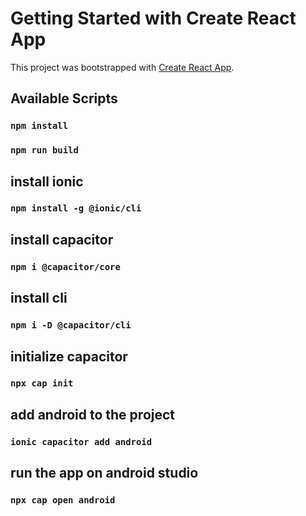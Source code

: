 # Getting Started with Create React App

This project was bootstrapped with [Create React App](https://github.com/facebook/create-react-app).

## Available Scripts
### `npm install`

### `npm run build`

## install ionic
### `npm install -g @ionic/cli`


## install capacitor
### `npm i @capacitor/core`

## install cli
### `npm i -D @capacitor/cli`

## initialize capacitor
### `npx cap init`

## add android to the project
### `ionic capacitor add android`

## run the app on android studio
### `npx cap open android`





